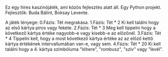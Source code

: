Ez egy híres kaszinójáték, ami közös fejlesztés alatt áll.
Egy Python projekt.
Fejlesztők: Buda Bálint, Boksay Levente.

A játék lényege:
  0.Fázis:
    Tét megrakása.
  1.Fázis:
    Tét * 2
    Ki kell találni hogy az első kártya piros vagy fekete.
  2.Fázis:
    Tét * 3
    Meg kell tippelni hogy a következő kártya értéke nagyobb-e vagy kisebb-e az előzőnél.
  3.Fázis:
    Tét * 4
    Tippelni kell, hogy a most következő kártya értéke az az előző kettő kártya értékének intervallumában van-e, vagy sem.
  4.Fázis:
    Tét * 20
    Ki kell találni hogy a 4. kártya szimbóluma "lóhere", "rombusz", "szív" vagy "levél".
